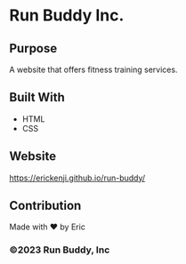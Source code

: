 # Run Buddy Inc.

## Purpose
A website that offers fitness training services. 

## Built With
* HTML
* CSS

## Website
https://erickenji.github.io/run-buddy/

## Contribution
Made with ❤️ by Eric

### ©️2023 Run Buddy, Inc 
